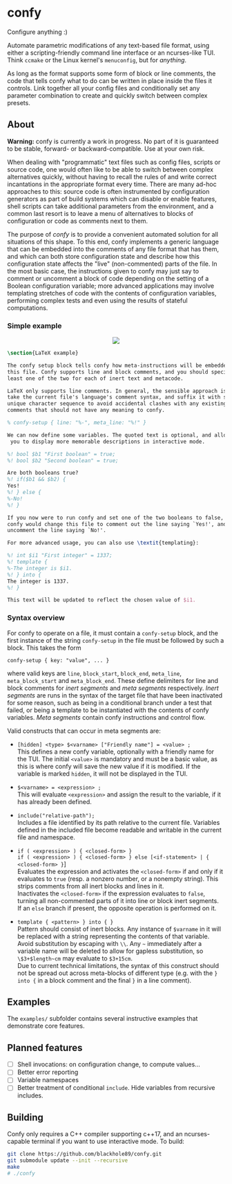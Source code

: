 # confy

Configure anything :)

Automate parametric modifications of any text-based file format, using either a scripting-friendly command line interface or an ncurses-like TUI. Think ``ccmake`` or the Linux kernel's `menuconfig`, but for *anything*.

As long as the format supports some form of block or line comments, the code that tells confy what to do can be written in place inside the files it controls. Link together all your config files and conditionally set any parameter combination to create and quickly switch between complex presets.

## About

**Warning:** confy is currently a work in progress. No part of it is guaranteed to be stable, forward- or backward-compatible. Use at your own risk.

When dealing with "programmatic" text files such as config files, scripts or source code, one would often like to be able to switch between complex alternatives quickly, without having to recall the rules of and write correct incantations in the appropriate format every time.
There are many ad-hoc approaches to this: 
source code is often instrumented by configuration generators as part of build systems which can disable or enable features, shell scripts can take additional parameters from the environment, and a common last resort is to leave a menu of alternatives to blocks of configuration or code as comments next to them.

The purpose of *confy* is to provide a convenient automated solution for all situations of this shape. To this end, confy implements a generic language that can be embedded into the comments of any file format that has them, and which can both store configuration state and describe how this configuration state affects the "live" (non-commented) parts of the file.
In the most basic case, the instructions given to confy may just say to comment or uncomment a block of code depending on the setting of a Boolean configuration variable; more advanced applications may involve templating stretches of code with the contents of configuration variables, performing complex tests and even using the results of stateful computations.

### Simple example

<p align="center"><a href="https://asciinema.org/a/mnMnqEqKpg3CEmekumq78zP9a" target="_blank"><img src="https://asciinema.org/a/mnMnqEqKpg3CEmekumq78zP9a.svg?a" /></a>
</p>

```latex
\section{LaTeX example}

The confy setup block tells confy how meta-instructions will be embedded in 
this file. Confy supports line and block comments, and you should specify at
least one of the two for each of inert text and metacode. 

LaTeX only supports line comments. In general, the sensible approach is to
take the current file's language's comment syntax, and suffix it with some
unique character sequence to avoid accidental clashes with any existing
comments that should not have any meaning to confy.

% confy-setup { line: "%-", meta_line: "%!" }

We can now define some variables. The quoted text is optional, and allows
 you to display more memorable descriptions in interactive mode.

%! bool $b1 "First boolean" = true;
%! bool $b2 "Second boolean" = true;

Are both booleans true?
%! if($b1 && $b2) {
Yes!
%! } else {
%-No!
%! }

If you now were to run confy and set one of the two booleans to false, 
confy would change this file to comment out the line saying `Yes!', and
uncomment the line saying `No!'.

For more advanced usage, you can also use \textit{templating}:

%! int $i1 "First integer" = 1337;
%! template {
%-The integer is $i1.
%! } into {
The integer is 1337.
%! }

This text will be updated to reflect the chosen value of $i1.
```

### Syntax overview

For confy to operate on a file, it must contain a `confy-setup` block, and the first instance of the string `confy-setup` in the file must be followed by such a block.
This takes the form
```
confy-setup { key: "value", ... }
```
where valid keys are `line`, `block_start`, `block_end`, `meta_line`, `meta_block_start` and `meta_block_end`. These define delimiters for line and block comments for *inert segments* and *meta segments* respectively. *Inert segments* are runs in the syntax of the target file that have been inactivated for some reason, such as being in a conditional branch under a test that failed, or being a template to be instantiated with the contents of confy variables. *Meta segments* contain confy instructions and control flow.

Valid constructs that can occur in meta segments are:

* `[hidden] <type> $<varname> ["Friendly name"] = <value> ;`  
This defines a new confy variable, optionally with a friendly name for the TUI.
The initial `<value>` is mandatory and must be a basic value, as this is where confy will save the new value if it is modified.
 If the variable is marked `hidden`, it will not be displayed in the TUI.

* `$<varname> = <expression> ;`  
This will evaluate `<expression>` and assign the result to the variable, if it has already been defined.

* `include("relative-path");`  
Includes a file identified by its path relative to the current file. Variables defined in the included file become readable and writable in the current file and namespace.

* `if ( <expression> ) { <closed-form> } `  
`if ( <expression> ) { <closed-form> } else [<if-statement> | { <closed-form> }`]  
Evaluates the expression and activates the `<closed-form>` if and only if it evaluates to `true` (resp. a nonzero number, or a nonempty string). This strips comments from all inert blocks and lines in it.  
Inactivates the `<closed-form>` if the expression evaluates to `false`, turning all non-commented parts of it into line or block inert segments.  
If an `else` branch if present, the opposite operation is performed on it.

* `template { <pattern> } into { }`  
Pattern should consist of inert blocks. Any instance of `$varname` in it will be replaced with a string representing the contents of that variable. Avoid substitution by escaping with `\\`. Any `~` immediately after a variable name will be deleted to allow for gapless substitution, so `\$3+$length~cm` may evaluate to `$3+15cm`.  
Due to current technical limitations, the syntax of this construct should not be spread out across meta-blocks of different type (e.g. with the `} into {` in a block comment and the final `}` in a line comment).

## Examples

The `examples/` subfolder contains several instructive examples that demonstrate core features.

## Planned features

* [ ] Shell invocations: on configuration change, to compute values...
* [ ] Better error reporting
* [ ] Variable namespaces
* [ ] Better treatment of conditional `include`. Hide variables from recursive includes.

## Building
Confy only requires a C++ compiler supporting c++17, and an ncurses-capable terminal if you want to use interactive mode. To build:
```bash
git clone https://github.com/blackhole89/confy.git
git submodule update --init --recursive
make
# ./confy
```

